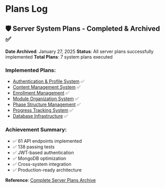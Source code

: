 # Plans Log

## 🛡️ Server System Plans - Completed & Archived ✅

**Date Archived**: January 27, 2025
**Status**: All server plans successfully implemented
**Total Plans**: 7 system plans executed

### Implemented Plans:

- [Authentication & Profile System](./plans/SERVER-SYSTEM-PLANS.md#authentication--profile-system-) ✅
- [Content Management System](./plans/SERVER-SYSTEM-PLANS.md#content-management-system-) ✅
- [Enrollment Management](./plans/SERVER-SYSTEM-PLANS.md#enrollment-management-) ✅
- [Module Organization System](./plans/SERVER-SYSTEM-PLANS.md#module-organization-system-) ✅
- [Phase Structure Management](./plans/SERVER-SYSTEM-PLANS.md#phase-structure-management-) ✅
- [Progress Tracking System](./plans/SERVER-SYSTEM-PLANS.md#progress-tracking-system-) ✅
- [Database Infrastructure](./plans/SERVER-SYSTEM-PLANS.md#database-infrastructure-) ✅

### Achievement Summary:

- ✅ 61 API endpoints implemented
- ✅ 138 passing tests
- ✅ JWT-based authentication
- ✅ MongoDB optimization
- ✅ Cross-system integration
- ✅ Production-ready architecture

**Reference**: [Complete Server Plans Archive](./plans/SERVER-SYSTEM-PLANS.md)
